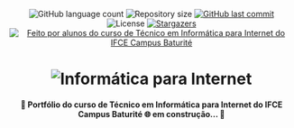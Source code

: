 <p align="center">
  <img alt="GitHub language count" src="https://img.shields.io/github/languages/count/pedroeuzebiodev/website-tii-ifce?color=3b82f6" />

  <img alt="Repository size" src="https://img.shields.io/github/repo-size/pedroeuzebiodev/website-tii-ifce" />

  <a href="https://github.com/pedroeuzebiodev/website-tii-ifce/commits/master">
    <img alt="GitHub last commit" src="https://img.shields.io/github/last-commit/pedroeuzebiodev/website-tii-ifce" />
  </a>

   <img alt="License" src="https://img.shields.io/badge/license-MIT-brightgreen" />

   <a href="https://github.com/pedroeuzebiodev/website-tii-ifce/stargazers">
    <img alt="Stargazers" src="https://img.shields.io/github/stars/pedroeuzebiodev/website-tii-ifce?style=social" />
  </a>

  <a href="https://pedroeuzebiodev.github.io/agregador-de-links">
    <img alt="Feito por alunos do curso de Técnico em Informática para Internet do IFCE Campus Baturité" src="https://img.shields.io/badge/feito%20por-alunos%20do%20curso%20de%20Técnico%20em%20Informática%20para%20Internet-3b82f6" />
  </a>
</p>

<h1 align="center">
  <img alt="Informática para Internet" title="Informática para Internet" src="https://i.imgur.com/7vWrkg9.png" />
</h1>

<h4 align="center">
 🚧  Portfólio do curso de Técnico em Informática para Internet do IFCE Campus Baturité 🌐 em construção... 🚧
</h4>

